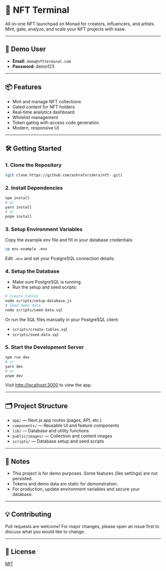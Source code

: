 # 🚀 NFT Terminal

All-in-one NFT launchpad on Monad for creators, influencers, and artists. Mint, gate, analyze, and scale your NFT projects with ease.

---

## 👤 Demo User

- **Email:** `demo@nftterminal.com`
- **Password:** demo123

---

## 📦 Features

- Mint and manage NFT collections
- Gated content for NFT holders
- Real-time analytics dashboard
- Whitelist management
- Token gating with access code generation
- Modern, responsive UI

---

## 🛠️ Getting Started

### 1. Clone the Repository

```bash
(git clone https://github.com/ashrafxriderx/nft-.git)
```

### 2. Install Dependencies

```bash
npm install
# or
yarn install
# or
pnpm install
```

### 3. Setup Environment Variables

Copy the example env file and fill in your database credentials:

```bash
cp env.example .env
```

Edit `.env` and set your PostgreSQL connection details.

### 4. Setup the Database

- Make sure PostgreSQL is running.
- Run the setup and seed scripts:

```bash
# Create tables
node scripts/setup-database.js
# Seed demo data
node scripts/seed-data.sql
```

Or run the SQL files manually in your PostgreSQL client:
- `scripts/create-tables.sql`
- `scripts/seed-data.sql`

### 5. Start the Development Server

```bash
npm run dev
# or
yarn dev
# or
pnpm dev
```

Visit [http://localhost:3000](http://localhost:3000) to view the app.

---

## 🗂️ Project Structure

- `app/` — Next.js app routes (pages, API, etc.)
- `components/` — Reusable UI and feature components
- `lib/` — Database and utility functions
- `public/images/` — Collection and content images
- `scripts/` — Database setup and seed scripts

---

## 📝 Notes

- This project is for demo purposes. Some features (like settings) are not persisted.
- Tokens and demo data are static for demonstration.
- For production, update environment variables and secure your database.

---

## 💡 Contributing

Pull requests are welcome! For major changes, please open an issue first to discuss what you would like to change.

---

## 📄 License

[MIT](LICENSE) 
